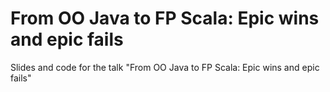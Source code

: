# From OO Java to FP Scala: Epic wins and epic fails

Slides and code for the talk "From OO Java to FP Scala: Epic wins and epic fails"
